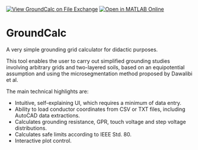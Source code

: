 [![View GroundCalc on File Exchange](https://www.mathworks.com/matlabcentral/images/matlab-file-exchange.svg)](https://www.mathworks.com/matlabcentral/fileexchange/98739-groundcalc) [![Open in MATLAB Online](https://www.mathworks.com/images/responsive/global/open-in-matlab-online.svg)](https://matlab.mathworks.com/open/github/v1?repo=amaurigmartins/groundcalc ) 

# GroundCalc
A very simple grounding grid calculator for didactic purposes.

This tool enables the user to carry out simplified grounding studies involving arbitrary grids and two-layered soils, based on an equipotential assumption and using the microsegmentation method proposed by Dawalibi et al.

The main technical highlights are:
- Intuitive, self-explaining UI, which requires a minimum of data entry.
- Ability to load conductor coordinates from CSV or TXT files, including AutoCAD data extractions.
- Calculates grounding resistance, GPR, touch voltage and step voltage distributions.
- Calculates safe limits according to IEEE Std. 80.
- Interactive plot control.


